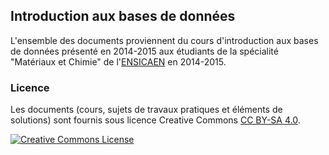 ## Introduction aux bases de données

L'ensemble des documents proviennent du cours d'introduction aux bases de données présenté en 2014-2015 aux étudiants de la spécialité "Matériaux et Chimie" de l'[ENSICAEN](http://www.ensicaen.fr)  en 2014-2015.

### Licence

Les documents (cours, sujets de travaux pratiques et éléments de solutions) sont fournis sous licence Creative Commons [CC BY-SA 4.0](https://creativecommons.org/licenses/by-sa/4.0/).

[![Creative Commons License](http://i.creativecommons.org/l/by-nc-nd/3.0/88x31.png)](https://creativecommons.org/licenses/by-sa/4.0/)
